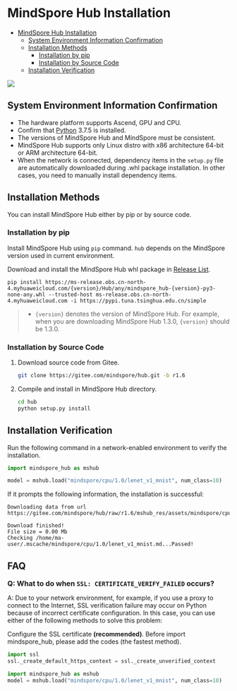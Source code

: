 # MindSpore Hub Installation

- [MindSpore Hub Installation](#mindspore-hub-installation)
    - [System Environment Information Confirmation](#system-environment-information-confirmation)
    - [Installation Methods](#installation-methods)
        - [Installation by pip](#installation-by-pip)
        - [Installation by Source Code](#installation-by-source-code)
    - [Installation Verification](#installation-verification)

<a href="https://gitee.com/mindspore/docs/blob/r1.6/docs/hub/docs/source_en/hub_installation.md" target="_blank"><img src="https://gitee.com/mindspore/docs/raw/r1.6/resource/_static/logo_source_en.png"></a>

## System Environment Information Confirmation

- The hardware platform supports Ascend, GPU and CPU.
- Confirm that [Python](https://www.python.org/ftp/python/3.7.5/Python-3.7.5.tgz) 3.7.5 is installed.
- The versions of MindSpore Hub and MindSpore must be consistent.
- MindSpore Hub supports only Linux distro with x86 architecture 64-bit or ARM architecture 64-bit.
- When the network is connected, dependency items in the `setup.py` file are automatically downloaded during .whl package installation. In other cases, you need to manually install dependency items.

## Installation Methods

You can install MindSpore Hub either by pip or by source code.

### Installation by pip

Install MindSpore Hub using `pip` command. `hub` depends on the MindSpore version used in current environment.

Download and install the MindSpore Hub whl package in [Release List](https://www.mindspore.cn/versions/en).

```shell
pip install https://ms-release.obs.cn-north-4.myhuaweicloud.com/{version}/Hub/any/mindspore_hub-{version}-py3-none-any.whl --trusted-host ms-release.obs.cn-north-4.myhuaweicloud.com -i https://pypi.tuna.tsinghua.edu.cn/simple
```

> - `{version}` denotes the version of MindSpore Hub. For example, when you are downloading MindSpore Hub 1.3.0, `{version}` should be 1.3.0.

### Installation by Source Code

1. Download source code from Gitee.

   ```bash
   git clone https://gitee.com/mindspore/hub.git -b r1.6
   ```

2. Compile and install in MindSpore Hub directory.

   ```bash
   cd hub
   python setup.py install
   ```

## Installation Verification

Run the following command in a network-enabled environment to verify the installation.

```python
import mindspore_hub as mshub

model = mshub.load("mindspore/cpu/1.0/lenet_v1_mnist", num_class=10)
```

If it prompts the following information, the installation is successful:

```text
Downloading data from url https://gitee.com/mindspore/hub/raw/r1.6/mshub_res/assets/mindspore/cpu/1.0/lenet_v1_mnist.md

Download finished!
File size = 0.00 Mb
Checking /home/ma-user/.mscache/mindspore/cpu/1.0/lenet_v1_mnist.md...Passed!
```

## FAQ

<font size=3>**Q: What to do when `SSL: CERTIFICATE_VERIFY_FAILED` occurs?**</font>

A: Due to your network environment, for example, if you use a proxy to connect to the Internet, SSL verification failure may occur on Python because of incorrect certificate configuration. In this case, you can use either of the following methods to solve this problem:

Configure the SSL certificate **(recommended)**.
Before import mindspore_hub, please add the codes (the fastest method).

```python
import ssl
ssl._create_default_https_context = ssl._create_unverified_context

import mindspore_hub as mshub
model = mshub.load("mindspore/cpu/1.0/lenet_v1_mnist", num_class=10)
```
